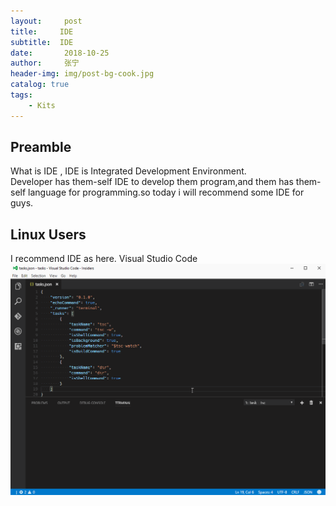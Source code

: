 ```yaml
---
layout:     post
title:     IDE
subtitle:  IDE
date:       2018-10-25
author:     张宁
header-img: img/post-bg-cook.jpg
catalog: true
tags:
    - Kits
---
```


## Preamble
What is IDE , IDE  is Integrated Development Environment.<br>
Developer has them-self IDE to develop them program,and them has them-self language for programming.so today i will recommend some IDE for guys.<br>

## Linux Users 
I recommend IDE as here.
Visual Studio Code
<img src='/img/2565202bb4f77f198806d5f58eed3fab.gif'>